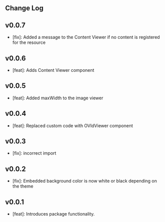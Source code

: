 ## Change Log

## v0.0.7
- [fix]: Added a message to the Content Viewer if no content is registered for the resource

## v0.0.6
- [feat]: Adds Content Viewer component

## v0.0.5
- [feat]: Added maxWidth to the image viewer

## v0.0.4
- [feat]: Replaced custom code with OVIdViewer component

## v0.0.3
- [fix]: incorrect import

## v0.0.2
- [fix]: Embedded background color is now white or black depending on the theme

## v0.0.1
- [feat]: Introduces package functionality.